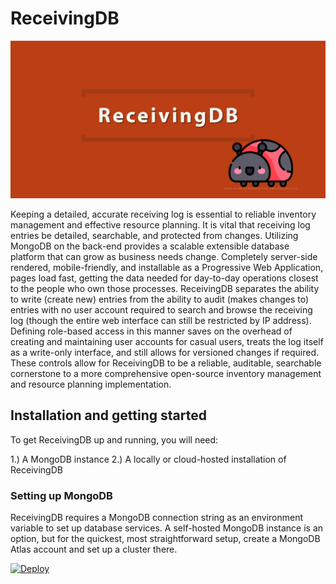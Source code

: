 # ReceivingDB

![ReceivingDB Banner](/assets/banner.png)

Keeping a detailed, accurate receiving log is essential to reliable inventory
management and effective resource planning.  It is vital that receiving log
entries be detailed, searchable, and protected from changes.  Utilizing MongoDB
on the back-end provides a scalable extensible database platform that can grow
as business needs change.  Completely server-side rendered, mobile-friendly,
and installable as a Progressive Web Application, pages load fast, getting the
data needed for day-to-day operations closest to the people who own those
processes.  ReceivingDB separates the ability to write (create new) entries
from the ability to audit (makes changes to) entries with no user account
required to search and browse the receiving log (though the entire web
interface can still be restricted by IP address).  Defining role-based access
in this manner saves on the overhead of creating and maintaining user accounts
for casual users, treats the log itself as a write-only interface, and still
allows for versioned changes if required.  These controls allow for ReceivingDB
to be a reliable, auditable, searchable cornerstone to a more comprehensive
open-source inventory management and resource planning implementation.

## Installation and getting started

To get ReceivingDB up and running, you will need:

1.) A MongoDB instance
2.) A locally or cloud-hosted installation of ReceivingDB

### Setting up MongoDB

ReceivingDB requires a MongoDB connection string as an environment variable to
set up database services.  A self-hosted MongoDB instance is an option, but for
the quickest, most straightforward setup, create a MongoDB Atlas account and
set up a cluster there.

[![Deploy](https://www.herokucdn.com/deploy/button.svg)](https://heroku.com/deploy)

